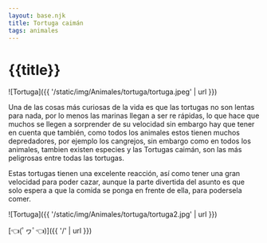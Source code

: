 ```yaml
---
layout: base.njk
title: Tortuga caimán
tags: animales
---
```


# {{title}}

![Tortuga]({{ '/static/img/Animales/tortuga/tortuga.jpeg' | url }})

Una de las cosas más curiosas de la vida es que las tortugas no son lentas para nada, por lo menos las marinas llegan a ser re rápidas, lo que hace que muchos se llegen a sorprender de su velocidad sin embargo hay que tener en cuenta que también, como todos los animales estos tienen muchos depredadores, por ejemplo los cangrejos, sin embargo como en todos los animales, tambien existen especies y las Tortugas caimán, son las más peligrosas entre todas las tortugas.

Estas tortugas tienen una excelente reacción, así como tener una gran velocidad para poder cazar, aunque la parte divertida del asunto es que solo espera a que la comida se ponga en frente de ella, para podersela comer.

![Tortuga]({{ '/static/img/Animales/tortuga/tortuga2.jpg' | url }})

[👈(ﾟヮﾟ👈)]({{ '/' | url }})
